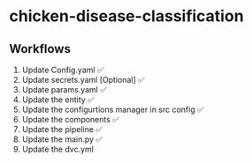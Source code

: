 # chicken-disease-classification

## Workflows

1. Update Config.yaml ✅
2. Update secrets.yaml [Optional] ✅
3. Update params.yaml ✅
4. Update the entity ✅
5. Update the configurtions manager in src config ✅
6. Update the components ✅
7. Update the pipeline ✅
8. Update the main.py ✅
9. Update the dvc.yml

